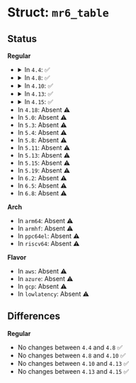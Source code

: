 # Struct: <code>mr6_table</code>

## Status
<b>Regular</b>
<ul>
<li>
<details>
<summary>In <code>4.4</code>: ✅</summary>

```c
struct mr6_table {
    struct list_head list;
    possible_net_t net;
    u32 id;
    struct sock *mroute6_sk;
    struct timer_list ipmr_expire_timer;
    struct list_head mfc6_unres_queue;
    struct list_head mfc6_cache_array[64];
    struct mif_device vif6_table[32];
    int maxvif;
    atomic_t cache_resolve_queue_len;
    bool mroute_do_assert;
    bool mroute_do_pim;
    int mroute_reg_vif_num;
};
```
</details>
</li>
<li>
<details>
<summary>In <code>4.8</code>: ✅</summary>

```c
struct mr6_table {
    struct list_head list;
    possible_net_t net;
    u32 id;
    struct sock *mroute6_sk;
    struct timer_list ipmr_expire_timer;
    struct list_head mfc6_unres_queue;
    struct list_head mfc6_cache_array[64];
    struct mif_device vif6_table[32];
    int maxvif;
    atomic_t cache_resolve_queue_len;
    bool mroute_do_assert;
    bool mroute_do_pim;
    int mroute_reg_vif_num;
};
```
</details>
</li>
<li>
<details>
<summary>In <code>4.10</code>: ✅</summary>

```c
struct mr6_table {
    struct list_head list;
    possible_net_t net;
    u32 id;
    struct sock *mroute6_sk;
    struct timer_list ipmr_expire_timer;
    struct list_head mfc6_unres_queue;
    struct list_head mfc6_cache_array[64];
    struct mif_device vif6_table[32];
    int maxvif;
    atomic_t cache_resolve_queue_len;
    bool mroute_do_assert;
    bool mroute_do_pim;
    int mroute_reg_vif_num;
};
```
</details>
</li>
<li>
<details>
<summary>In <code>4.13</code>: ✅</summary>

```c
struct mr6_table {
    struct list_head list;
    possible_net_t net;
    u32 id;
    struct sock *mroute6_sk;
    struct timer_list ipmr_expire_timer;
    struct list_head mfc6_unres_queue;
    struct list_head mfc6_cache_array[64];
    struct mif_device vif6_table[32];
    int maxvif;
    atomic_t cache_resolve_queue_len;
    bool mroute_do_assert;
    bool mroute_do_pim;
    int mroute_reg_vif_num;
};
```
</details>
</li>
<li>
<details>
<summary>In <code>4.15</code>: ✅</summary>

```c
struct mr6_table {
    struct list_head list;
    possible_net_t net;
    u32 id;
    struct sock *mroute6_sk;
    struct timer_list ipmr_expire_timer;
    struct list_head mfc6_unres_queue;
    struct list_head mfc6_cache_array[64];
    struct mif_device vif6_table[32];
    int maxvif;
    atomic_t cache_resolve_queue_len;
    bool mroute_do_assert;
    bool mroute_do_pim;
    int mroute_reg_vif_num;
};
```
</details>
</li>
<li>
In <code>4.18</code>: Absent ⚠️
</li>
<li>
In <code>5.0</code>: Absent ⚠️
</li>
<li>
In <code>5.3</code>: Absent ⚠️
</li>
<li>
In <code>5.4</code>: Absent ⚠️
</li>
<li>
In <code>5.8</code>: Absent ⚠️
</li>
<li>
In <code>5.11</code>: Absent ⚠️
</li>
<li>
In <code>5.13</code>: Absent ⚠️
</li>
<li>
In <code>5.15</code>: Absent ⚠️
</li>
<li>
In <code>5.19</code>: Absent ⚠️
</li>
<li>
In <code>6.2</code>: Absent ⚠️
</li>
<li>
In <code>6.5</code>: Absent ⚠️
</li>
<li>
In <code>6.8</code>: Absent ⚠️
</li>
</ul>
<b>Arch</b>
<ul>
<li>
In <code>arm64</code>: Absent ⚠️
</li>
<li>
In <code>armhf</code>: Absent ⚠️
</li>
<li>
In <code>ppc64el</code>: Absent ⚠️
</li>
<li>
In <code>riscv64</code>: Absent ⚠️
</li>
</ul>
<b>Flavor</b>
<ul>
<li>
In <code>aws</code>: Absent ⚠️
</li>
<li>
In <code>azure</code>: Absent ⚠️
</li>
<li>
In <code>gcp</code>: Absent ⚠️
</li>
<li>
In <code>lowlatency</code>: Absent ⚠️
</li>
</ul>

## Differences
<b>Regular</b>
<ul>
<li>
No changes between <code>4.4</code> and <code>4.8</code> ✅
</li>
<li>
No changes between <code>4.8</code> and <code>4.10</code> ✅
</li>
<li>
No changes between <code>4.10</code> and <code>4.13</code> ✅
</li>
<li>
No changes between <code>4.13</code> and <code>4.15</code> ✅
</li>
</ul>
